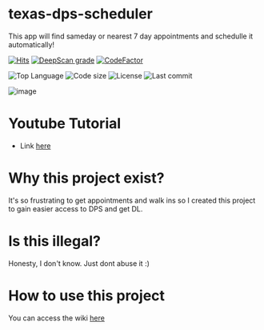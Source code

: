 # texas-dps-scheduler
This app will find sameday or nearest 7 day appointments and schedulle it automatically!

[![Hits](https://hits.seeyoufarm.com/api/count/incr/badge.svg?url=https%3A%2F%2Fgithub.com%2Fphamleduy04%2Ftexas-dps-scheduler&count_bg=%2379C83D&title_bg=%23555555&icon=typescript.svg&icon_color=%23E7E7E7&title=Views&edge_flat=false)](https://hits.seeyoufarm.com)
[![DeepScan grade](https://deepscan.io/api/teams/11483/projects/21347/branches/611270/badge/grade.svg)](https://deepscan.io/dashboard#view=project&tid=11483&pid=21347&bid=611270)
[![CodeFactor](https://www.codefactor.io/repository/github/phamleduy04/texas-dps-scheduler/badge)](https://www.codefactor.io/repository/github/phamleduy04/texas-dps-scheduler)

![Top Language](https://img.shields.io/github/languages/top/phamleduy04/texas-dps-scheduler?style=for-the-badge)
![Code size](https://img.shields.io/github/languages/code-size/phamleduy04/texas-dps-scheduler?style=for-the-badge)
![License](https://img.shields.io/github/license/phamleduy04/texas-dps-scheduler?style=for-the-badge)
![Last commit](https://img.shields.io/github/last-commit/phamleduy04/texas-dps-scheduler?style=for-the-badge)

![image](https://user-images.githubusercontent.com/32657584/174190104-a22af0a4-61c3-4189-8a9b-692d84f97183.png)

# Youtube Tutorial
- Link [here](https://youtu.be/H1cYwQ16sws)

# Why this project exist?
It's so frustrating to get appointments and walk ins so I created this project to gain easier access to DPS and get DL.

# Is this illegal?
Honesty, I don't know. Just dont abuse it :)

# How to use this project
You can access the wiki [here](https://github.com/phamleduy04/texas-dps-scheduler/wiki/Installation)
